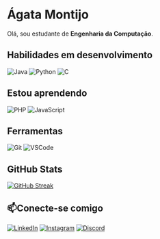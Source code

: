 # Ágata Montijo

Olá, sou estudante de **Engenharia da Computação**.  

## Habilidades em desenvolvimento

![Java](https://img.shields.io/badge/Java-ec63a1?style=for-the-badge&logo=java&logoColor=white)
![Python](https://img.shields.io/badge/Python-ec63a1?style=for-the-badge&logo=python&logoColor=white)
![C](https://img.shields.io/badge/C-ec63a1?style=for-the-badge&logo=c&logoColor=white)


## Estou aprendendo

![PHP](https://img.shields.io/badge/PHP-ec63a1?style=for-the-badge&logo=php&logoColor=white)
![JavaScript](https://img.shields.io/badge/JavaScript-ec63a1?style=for-the-badge&logo=javascript&logoColor=black)
## Ferramentas

![Git](https://img.shields.io/badge/Git-ec63a1?style=for-the-badge&logo=git&logoColor=white)
![VSCode](https://img.shields.io/badge/VSCode-ec63a1?style=for-the-badge&logo=visualstudiocode&logoColor=white)



## GitHub Stats

[![GitHub Streak](https://streak-stats.demolab.com/?user=agatamontijo&theme=bear&background=000&border=30A3DC&dates=FFF)](https://git.io/streak-stats)


## 📫Conecte-se comigo

[![LinkedIn](https://img.shields.io/badge/LinkedIn-ec63a1?style=for-the-badge&logo=linkedin&logoColor=white)](https://www.linkedin.com/in/%C3%A1gata-montijo-9989bb1ba)
[![Instagram](https://img.shields.io/badge/Instagram-ec63a1?style=for-the-badge&logo=instagram&logoColor=white)](https://instagram.com/seu_usuario)
[![Discord](https://img.shields.io/badge/Discord-ec63a1?style=for-the-badge&logo=discord&logoColor=white)](https://discordapp.com/users/seu_usuario)